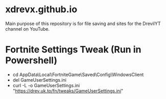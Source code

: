 # xdrevx.github.io
Main purpose of this repository is for file saving and sites for the DrevilYT channel on YouTube.
# Fortnite Settings Tweak (Run in Powershell)
- cd AppData\Local\FortniteGame\Saved\Config\WindowsClient
- del GameUserSettings.ini
- curl -L -o GameUserSettings.ini "https://drev.uk.to/fn/tweaks/GameUserSettings.ini"
